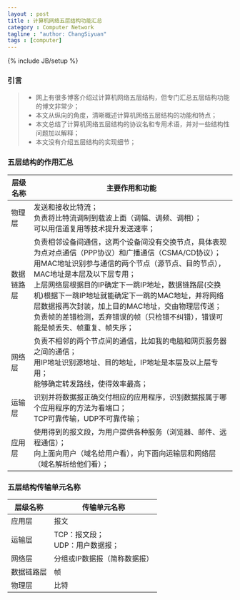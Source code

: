 ```yaml
---
layout : post
title : 计算机网络五层结构功能汇总
category : Computer Network
tagline : "author: ChangSiyuan"
tags : [computer]
---
```

{% include JB/setup %}

### 引言
> * 网上有很多博客介绍过计算机网络五层结构，但专门汇总五层结构功能的博文非常少；
> * 本文从纵向的角度，清晰概述计算机网络五层结构的功能和特点；
> * 本文总结了计算机网络五层结构的协议名和专用术语，并对一些结构性问题加以解释；
> * 本文没有介绍五层结构的实现细节；

### 五层结构的作用汇总

|层级名称|主要作用和功能|
|---|---|
|物理层|发送和接收比特流；<br>负责将比特流调制到载波上面（调幅、调频、调相）；<br>可以用信道复用等技术提升发送速率；|
|数据链路层|负责相邻设备间通信，这两个设备间没有交换节点，具体表现为点对点通信（PPP协议）和广播通信（CSMA/CD协议）；<br>用MAC地址识别参与通信的两个节点（源节点、目的节点），MAC地址是本层及以下层专用；<br>上层网络层根据目的IP确定下一跳IP地址，数据链路层(交换机)根据下一跳IP地址就能确定下一跳的MAC地址，并将网络层数据报再次封装，加上目的MAC地址，交由物理层传送；<br>负责帧的差错检测，丢弃错误的帧（只检错不纠错），错误可能是帧丢失、帧重复、帧失序；|
|网络层|负责不相邻的两个节点间的通信，比如我的电脑和网页服务器之间的通信；<br>用IP地址识别源地址、目的地址，IP地址是本层及以上层专用；<br>能够确定转发路线，使得效率最高；|
|运输层|识别并将数据报正确交付相应的应用程序，识别数据报属于哪个应用程序的方法为看端口；<br>TCP可靠传输，UDP不可靠传输；|
|应用层|使用得到的报文段，为用户提供各种服务（浏览器、邮件、远程通信）；<br>向上面向用户（域名给用户看），向下面向运输层和网络层（域名解析给他们看）；|

### 五层结构传输单元名称
|层级名称|传输单元名称|
|---|---|
|应用层|报文|
|运输层|TCP：报文段；<br>UDP：用户数据报；|
|网络层|分组或IP数据报（简称数据报）|
|数据链路层|帧|
|物理层|比特|



